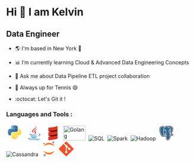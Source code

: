 # Hi 👋 I am Kelvin

## Data Engineer

- :earth_americas: I'm based in New York :statue_of_liberty:

- :bar_chart: I’m currently learning Cloud & Advanced Data Engineering Concepts

- 💬 Ask me about Data Pipeline ETL project collaboration

- :tennis: Always up for Tennis :smile:

- :octocat: Let's Git it !


### Languages and Tools :
<div>
<img src="https://github.com/devicons/devicon/blob/master/icons/python/python-original.svg" title="Python" width="45" heigth="45"/>&nbsp;
<img src="https://github.com/devicons/devicon/blob/master/icons/java/java-original.svg" title="Java" width="45" height="40"/>&nbsp;
<img src="https://github.com/devicons/devicon/blob/master/icons/scala/scala-original.svg" title="Scala" width="40" heigth="25"/>&nbsp;
<img src="https://gist.githubusercontent.com/Kelvingandhi/15ee38f7cb70204ba514201f2401647a/raw/10be540fec4e7812cc9401268d32425e691d8f50/Golang.svg" title="Golang" width="60" height="40"/>&nbsp;
<img src="https://gist.githubusercontent.com/Kelvingandhi/15ee38f7cb70204ba514201f2401647a/raw/a20a7226910563e69007c97f20a391125ca45500/SQL.svg" title="SQL" width="40" heigth="40"/>&nbsp;
<img src="https://raw.githubusercontent.com/gist/Kelvingandhi/15ee38f7cb70204ba514201f2401647a/raw/d41323d1c5ed1c0289dba124c38d2b7afbe0b260/Apache_Spark.svg" title="Spark" width="80" heigth="100"/>&nbsp;
<img src="https://raw.githubusercontent.com/gist/Kelvingandhi/15ee38f7cb70204ba514201f2401647a/raw/8b03b332311042c8e3185170cc9e28bbde175539/Apache_Hadoop.svg" title="Hadoop" width="55" heigth="70"/>&nbsp;
<img src="https://github.com/devicons/devicon/blob/master/icons/postgresql/postgresql-original.svg" title="PostgresDB" width="40" height="40"/>&nbsp;
<img src="https://raw.githubusercontent.com/gist/Kelvingandhi/15ee38f7cb70204ba514201f2401647a/raw/faf09899f32ea83d19122a6ca450c7b288b94d9b/Apache_Cassandra.svg" title="Cassandra" width="50" heigth="60"/>&nbsp;
<img src="https://github.com/devicons/devicon/blob/master/icons/jupyter/jupyter-original.svg" title="Jupyter" width="40" heigth="30"/>&nbsp;
<img src="https://github.com/devicons/devicon/blob/master/icons/git/git-original.svg" title="GIT" width="40" heigth="50"/>&nbsp;
</div>

